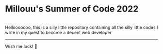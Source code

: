 <h1> Millouu's Summer of Code 2022 </h1>
<br>
Hellooooooo, this is a silly little repository containing all the silly little codes I write in my quest to become a decent web developer
<br>
<hr>
Wish me luck! 🚀


